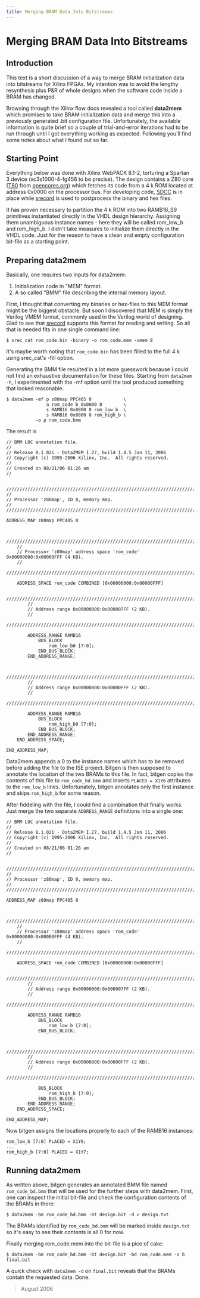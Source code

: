 ```yaml
---
title: Merging BRAM Data Into Bitstreams
---
```


# Merging BRAM Data Into Bitstreams #

## Introduction ##
This text is a short discussion of a way to merge BRAM initialization data into bitstreams for Xilinx FPGAs. My intention was to avoid the lengthy resynthesis plus P&R of whole designs when the software code inside a BRAM has changed.

Browsing through the Xilinx flow docs revealed a tool called **data2mem** which promises to take BRAM initialization data and merge this into a previously generated .bit configuration file. Unfortunately, the available information is quite brief so a couple of trial-and-error iterations had to be run through until I got everything working as expected. Following you'll find some notes about what I found out so far.

## Starting Point ##
Everything below was done with Xilinx WebPACK 8.1-2, torturing a Spartan 3 device (xc3s1000-4-fg456 to be precise). The design contains a Z80 core ([T80](http://www.opencores.org/project,t80) from [opencores.org](http://www.opencores.org/)) which fetches its code from a 4 k ROM located at address 0x0000 on the processor bus. For developing code, [SDCC](http://sdcc.sourceforge.net/) is in place while [srecord](http://srecord.sourceforge.net/) is used to postprocess the binary and hex files.

It has proven necessary to partition the 4 k ROM into two RAMB16_S9 primitives instantiated directly in the VHDL design hierarchy. Assigning them unambiguous instance names - here they will be called rom_low_b and rom_high_b. I didn't take measures to initialize them directly in the VHDL code. Just for the reason to have a clean and empty configuration bit-file as a starting point.

## Preparing data2mem ##
Basically, one requires two inputs for data2mem:

1. Initialization code in "MEM" format.
2. A so called "BMM" file describing the internal memory layout.

First, I thought that converting my binaries or hex-files to this MEM format might be the biggest obstacle. But soon I discovered that MEM is simply the Verilog VMEM format, commonly used in the Verilog world of designing. Glad to see that [srecord](http://srecord.sourceforge.net/) supports this format for reading and writing. So all that is needed fits in one single command line:

`$ srec_cat rom_code.bin -binary -o rom_code.mem -vmem 8`

It's maybe worth noting that `rom_code.bin` has been filled to the full 4 k using srec_cat's -fill option.


Generating the BMM file resulted in a lot more guesswork because I could not find an exhaustive documentation for these files. Starting from `data2mem -h`, I experimented with the -mf option until the tool produced something that looked reasonable.

```
$ data2mem -mf p z80map PPC405 0            \
               a rom_code b 0x0000 8        \
               s RAMB16 0x0800 8 rom_low_b  \
               s RAMB16 0x0800 8 rom_high_b \
           -o p rom_code.bmm
```

The result is

```
// BMM LOC annotation file.
//
// Release 8.1.02i - Data2MEM I.27, build 1.4.5 Jan 11, 2006
// Copyright (c) 1995-2006 Xilinx, Inc.  All rights reserved.
//
// Created on 08/21/06 01:26 am
//


///////////////////////////////////////////////////////////////////////////////
//
// Processor 'z80map', ID 0, memory map.
//
///////////////////////////////////////////////////////////////////////////////

ADDRESS_MAP z80map PPC405 0


    ///////////////////////////////////////////////////////////////////////////////
    //
    // Processor 'z80map' address space 'rom_code' 0x00000000:0x00000FFF (4 KB).
    //
    ///////////////////////////////////////////////////////////////////////////////

    ADDRESS_SPACE rom_code COMBINED [0x00000000:0x00000FFF]

        ///////////////////////////////////////////////////////////////////////////////
        //
        // Address range 0x00000000:0x000007FF (2 KB).
        //
        ///////////////////////////////////////////////////////////////////////////////

        ADDRESS_RANGE RAMB16
            BUS_BLOCK
                rom_low_b0 [7:0];
            END_BUS_BLOCK;
        END_ADDRESS_RANGE;


        ///////////////////////////////////////////////////////////////////////////////
        //
        // Address range 0x00000800:0x00000FFF (2 KB).
        //
        ///////////////////////////////////////////////////////////////////////////////

        ADDRESS_RANGE RAMB16
            BUS_BLOCK
                rom_high_b0 [7:0];
            END_BUS_BLOCK;
        END_ADDRESS_RANGE;
    END_ADDRESS_SPACE;

END_ADDRESS_MAP;
```

Data2mem appends a 0 to the instance names which has to be removed before adding the file to the ISE project. Bitgen is then supposed to annotate the location of the two BRAMs to this file. In fact, bitgen copies the contents of this file to `rom_code_bd.bmm` and inserts `PLACED = X1Y6` attributes to the `rom_low_b` lines. Unfortunately, bitgen annotates only the first instance and skips `rom_high_b` for some reason.

After fiddeling with the file, I could find a combination that finally works. Just merge the two separate `ADDRESS_RANGE` definitions into a single one:

```
// BMM LOC annotation file.
//
// Release 8.1.02i - Data2MEM I.27, build 1.4.5 Jan 11, 2006
// Copyright (c) 1995-2006 Xilinx, Inc.  All rights reserved.
//
// Created on 08/21/06 01:26 am
//


///////////////////////////////////////////////////////////////////////////////
//
// Processor 'z80map', ID 0, memory map.
//
///////////////////////////////////////////////////////////////////////////////

ADDRESS_MAP z80map PPC405 0


    ///////////////////////////////////////////////////////////////////////////////
    //
    // Processor 'z80map' address space 'rom_code' 0x00000000:0x00000FFF (4 KB).
    //
    ///////////////////////////////////////////////////////////////////////////////

    ADDRESS_SPACE rom_code COMBINED [0x00000000:0x00000FFF]

        ///////////////////////////////////////////////////////////////////////////////
        //
        // Address range 0x00000000:0x000007FF (2 KB).
        //
        ///////////////////////////////////////////////////////////////////////////////

        ADDRESS_RANGE RAMB16
            BUS_BLOCK
                rom_low_b [7:0];
            END_BUS_BLOCK;


        ///////////////////////////////////////////////////////////////////////////////
        //
        // Address range 0x00000800:0x00000FFF (2 KB).
        //
        ///////////////////////////////////////////////////////////////////////////////

            BUS_BLOCK
                rom_high_b [7:0];
            END_BUS_BLOCK;
        END_ADDRESS_RANGE;
    END_ADDRESS_SPACE;

END_ADDRESS_MAP;
```

Now bitgen assigns the locations properly to each of the RAMB16 instances:

```
rom_low_b [7:0] PLACED = X1Y6;
...
rom_high_b [7:0] PLACED = X1Y7;
```

## Running data2mem ##
As written above, bitgen generates an annotated BMM file named `rom_code_bd.bmm` that will be used for the further steps with data2mem. First, one can inspect the initial bit-file and check the configuration contents of the BRAMs in there:

`$ data2mem -bm rom_code_bd.bmm -bt design.bit -d > design.txt`

The BRAMs identified by `rom_code_bd.bmm` will be marked inside `design.txt` so it's easy to see their contents is all 0 for now.

Finally merging rom_code.mem into the bit-file is a pice of cake:

`$ data2mem -bm rom_code_bd.bmm -bt design.bit -bd rom_code.mem -o b final.bit`

A quick check with `data2mem -d` on `final.bit` reveals that the BRAMs contain the requested data. Done.

> August 2006
